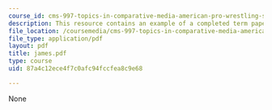 ```yaml
---
course_id: cms-997-topics-in-comparative-media-american-pro-wrestling-spring-2007
description: This resource contains an example of a completed term paper.
file_location: /coursemedia/cms-997-topics-in-comparative-media-american-pro-wrestling-spring-2007/87a4c12ece4f7c0afc94fccfea8c9e68_james.pdf
file_type: application/pdf
layout: pdf
title: james.pdf
type: course
uid: 87a4c12ece4f7c0afc94fccfea8c9e68

---
```

None